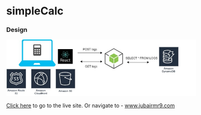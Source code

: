 # simpleCalc

### Design
![Image of Design](./CalculatorApp.jpg)

[Click here](https://www.jubairmr9.com) to go to the live site.
Or navigate to - www.jubairmr9.com
